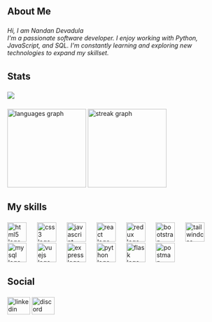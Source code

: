 <h2 align="left">About Me</h2>

###

<h6 align="left">Hi, I am Nandan Devadula<br>I'm a passionate software developer. I enjoy working with Python, JavaScript, and SQL. I'm constantly learning and exploring new technologies to expand my skillset.</h6>

###

<h2 align="left">Stats</h2>

###

<div align="left">
  <img src="https://visitor-badge.laobi.icu/badge?page_id=devadula-nandan.devadula-nandan&right_color=steelblue&left_text=PROFILE VIEWS"  />
</div>

###

<div align="left">
  <img src="https://github-readme-stats.vercel.app/api/top-langs?username=devadula-nandan&locale=en&hide_title=false&layout=compact&card_width=320&langs_count=12&theme=dark&hide_border=false&order=2" height="180" alt="languages graph"  />
  <img src="https://streak-stats.demolab.com?user=devadula-nandan&locale=en&mode=daily&theme=dark&hide_border=false&border_radius=5&order=3" height="180" alt="streak graph"  />
</div>

###

<h2 align="left">My skills</h2>

###

<div align="left">
  <img src="https://skillicons.dev/icons?i=html" height="44" alt="html5 logo"  />
  <img width="16" />
  <img src="https://skillicons.dev/icons?i=css" height="44" alt="css3 logo"  />
  <img width="16" />
  <img src="https://skillicons.dev/icons?i=js" height="44" alt="javascript logo"  />
  <img width="16" />
  <img src="https://skillicons.dev/icons?i=react" height="44" alt="react logo"  />
  <img width="16" />
  <img src="https://skillicons.dev/icons?i=redux" height="44" alt="redux logo"  />
  <img width="16" />
  <img src="https://skillicons.dev/icons?i=bootstrap" height="44" alt="bootstrap logo"  />
  <img width="16" />
  <img src="https://skillicons.dev/icons?i=tailwind" height="44" alt="tailwindcss logo"  />
  <img width="16" />
  <img src="https://skillicons.dev/icons?i=mysql" height="44" alt="mysql logo"  />
  <img width="16" />
  <img src="https://skillicons.dev/icons?i=vue" height="44" alt="vuejs logo"  />
  <img width="16" />
  <img src="https://skillicons.dev/icons?i=express" height="44" alt="express logo"  />
  <img width="16" />
  <img src="https://skillicons.dev/icons?i=py" height="44" alt="python logo"  />
  <img width="16" />
  <img src="https://skillicons.dev/icons?i=flask" height="44" alt="flask logo"  />
  <img width="16" />
  <img src="https://skillicons.dev/icons?i=postman" height="44" alt="postman logo"  />
</div>

###

<h2 align="left">Social</h2>

###

<div align="left">
  <img src="https://raw.githubusercontent.com/maurodesouza/profile-readme-generator/master/src/assets/icons/social/linkedin/default.svg" width="52" height="40" alt="linkedin logo"  />
  <img src="https://raw.githubusercontent.com/maurodesouza/profile-readme-generator/master/src/assets/icons/social/discord/default.svg" width="52" height="40" alt="discord logo"  />
</div>

###
